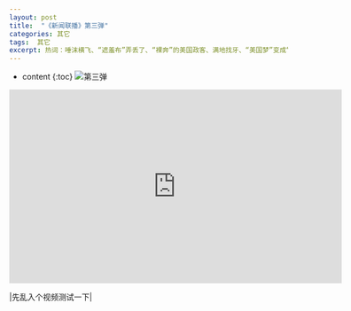 ```yaml
---
layout: post
title:  "《新闻联播》第三弹"
categories: 其它
tags:  其它
excerpt: 热词：唾沫横飞、“遮羞布”弄丢了、“裸奔”的美国政客、满地找牙、“美国梦”变成“美国噩梦”、能不讲理就不讲理、选择性色盲、撒谎不脸红、自黑……
---
```


* content
{:toc}
![第三弹](https://pics5.baidu.com/feed/9213b07eca8065383ee63fecc1ba9341ac3482a9.jpeg?token=b989ba0cdf5a2834224c0f4f519010c2&s=3003E8B6091225E9043AA69B0300D08C)



<iframe 
    height=350 
    width=600 
    src="https://ip1992454111.mobgslb.tbcache.com/67730912A504571C2DCC5303A/03000A01005D3BC6D7F96D768198BAFD003C0A-8C72-4E56-816A-EE0D3F3ECE1C.mp4?ccode=0502&duration=346&expire=18000&psid=5d50a261738d6ada26f72c01788ad9ae&ups_client_netip=7008dd82&ups_ts=1564290944&ups_userid=1746504609&utid=UumxFObY9DACAXAI27kRe%2BwW&vid=XNDI4OTQ1MjgzMg&vkey=Ac55b53173e71e6ae8c2680cecfe448ee&sp=&bc=2&ali_redirect_domain=ykugc.cp31.ott.cibntv.net&ali_redirect_ex_ftag=524ece7b21ee55ab6fa5cc1871e8cd5944da3e982dd26940&ali_redirect_ex_tmining_ts=1564290944&ali_redirect_ex_tmining_expire=3600&ali_redirect_ex_hot=100" 
    frameborder=0 
    allowfullscreen>
</iframe>

|先乱入个视频测试一下|